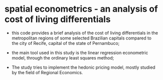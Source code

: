# spatial econometrics - an analysis of cost of living differentials

* this code provides a brief analysis of the cost of living differentials in the metropolitan regions of some selected Brazilian capitals compared to the city of Recife, capital of the state of Pernambuco;

* the main tool used in this study is the linear regression econometric model, through the ordinary least squares method;

* The study tries to implement the hedonic pricing model, mostly studied by the field of Regional Economics.
